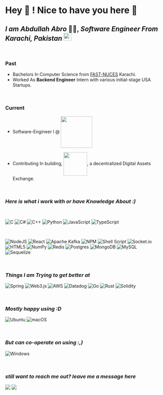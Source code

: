 # Hey 👋     ! Nice to have you here 👀

## *I am Abdullah Abro* 🧑‍🎓, *Software Engineer From Karachi, Pakistan* <img src="https://static3.depositphotos.com/1000209/137/v/450/depositphotos_1378146-stock-illustration-pakistan-flag.jpg" width="25"/> 

<br>

### **Past**
- Bachelors In Computer Science from [FAST-NUCES](https://www.nu.edu.pk/) Karachi.
- Worked As **Backend Engineer** Intern with various initial-stage USA Startups.

<br>

### **Current**
- Software-Engineer I @ <a href="https://seed.im/"><img src="https://seed.im/images/seedcode.svg" width="100" style="vertical-align:middle;"/></a>

- Contributing In building, <a href="https://firefly.exchange"><img src="https://firefly.exchange/images/firefly-logo-main.svg" width="75" style="vertical-align:middle;"/></a>, a decentralized Digital Assets Exchange.

<br>

### ***Here is what i work with or have Knowledge About :)***  
<br>

![C](https://img.shields.io/badge/c-%2300599C.svg?style=for-the-badge&logo=c&logoColor=white)
![C#](https://img.shields.io/badge/c%23-%23239120.svg?style=for-the-badge&logo=c-sharp&logoColor=white)
![C++](https://img.shields.io/badge/c++-%2300599C.svg?style=for-the-badge&logo=c%2B%2B&logoColor=white)
![Python](https://img.shields.io/badge/python-3670A0?style=for-the-badge&logo=python&logoColor=ffdd54)
![JavaScript](https://img.shields.io/badge/javascript-%23323330.svg?style=for-the-badge&logo=javascript&logoColor=%23F7DF1E)
![TypeScript](https://img.shields.io/badge/typescript-%23007ACC.svg?style=for-the-badge&logo=typescript&logoColor=white)

<br>

![NodeJS](https://img.shields.io/badge/node.js-6DA55F?style=for-the-badge&logo=node.js&logoColor=white)
![React](https://img.shields.io/badge/react-%2320232a.svg?style=for-the-badge&logo=react&logoColor=%2361DAFB)
![Apache Kafka](https://img.shields.io/badge/Apache%20Kafka-000?style=for-the-badge&logo=apachekafka)
![NPM](https://img.shields.io/badge/NPM-%23000000.svg?style=for-the-badge&logo=npm&logoColor=white)
![Shell Script](https://img.shields.io/badge/shell_script-%23121011.svg?style=for-the-badge&logo=gnu-bash&logoColor=white)
![Socket.io](https://img.shields.io/badge/Socket.io-black?style=for-the-badge&logo=socket.io&badgeColor=010101)
![HTML5](https://img.shields.io/badge/html5-%23E34F26.svg?style=for-the-badge&logo=html5&logoColor=white)
![NumPy](https://img.shields.io/badge/numpy-%23013243.svg?style=for-the-badge&logo=numpy&logoColor=white)
![Redis](https://img.shields.io/badge/redis-%23DD0031.svg?style=for-the-badge&logo=redis&logoColor=white)
![Postgres](https://img.shields.io/badge/postgres-%23316192.svg?style=for-the-badge&logo=postgresql&logoColor=white)
![MongoDB](https://img.shields.io/badge/MongoDB-%234ea94b.svg?style=for-the-badge&logo=mongodb&logoColor=white)
![MySQL](https://img.shields.io/badge/mysql-%2300f.svg?style=for-the-badge&logo=mysql&logoColor=white)
![Sequelize](https://img.shields.io/badge/Sequelize-52B0E7?style=for-the-badge&logo=Sequelize&logoColor=white)

<br>

### ***Things I am Trying to get better at***
![Spring](https://img.shields.io/badge/spring-%236DB33F.svg?style=for-the-badge&logo=spring&logoColor=white)
![Web3.js](https://img.shields.io/badge/web3.js-F16822?style=for-the-badge&logo=web3.js&logoColor=white)
![AWS](https://img.shields.io/badge/AWS-%23FF9900.svg?style=for-the-badge&logo=amazon-aws&logoColor=white)
![Datadog](https://img.shields.io/badge/datadog-%23632CA6.svg?style=for-the-badge&logo=datadog&logoColor=white)
![Go](https://img.shields.io/badge/go-%2300ADD8.svg?style=for-the-badge&logo=go&logoColor=white)
![Rust](https://img.shields.io/badge/rust-%23000000.svg?style=for-the-badge&logo=rust&logoColor=white)
![Solidity](https://img.shields.io/badge/Solidity-%23363636.svg?style=for-the-badge&logo=solidity&logoColor=white)

<br>

### ***Mostly happy using :D***
![Ubuntu](https://img.shields.io/badge/Ubuntu-E95420?style=for-the-badge&logo=ubuntu&logoColor=white)
![macOS](https://img.shields.io/badge/mac%20os-000000?style=for-the-badge&logo=macos&logoColor=F0F0F0)

<br>


### ***But can co-operate on using :,)***
![Windows](https://img.shields.io/badge/Windows-0078D6?style=for-the-badge&logo=windows&logoColor=white)

<br>


### ***still want to reach me out? leave me a message here***
<a href="https://www.linkedin.com/in/abdullah-abro-7929231b3/"><img src="https://img.shields.io/badge/linkedin-%230077B5.svg?style=for-the-badge&logo=linkedin&logoColor=white"></a>
<a href="https://mail.google.com/mail/u/0/?fs=1&to=kamario.abdullah@gmail.com&su=Reaching through Github&tf=cm"><img src="https://img.shields.io/badge/Gmail-D14836?style=for-the-badge&logo=gmail&logoColor=white"></a>


